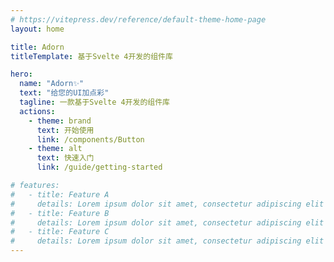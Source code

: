 ```yaml
---
# https://vitepress.dev/reference/default-theme-home-page
layout: home

title: Adorn
titleTemplate: 基于Svelte 4开发的组件库

hero:
  name: "Adorn✨"
  text: "给您的UI加点彩"
  tagline: 一款基于Svelte 4开发的组件库
  actions:
    - theme: brand
      text: 开始使用
      link: /components/Button
    - theme: alt
      text: 快速入门
      link: /guide/getting-started

# features:
#   - title: Feature A
#     details: Lorem ipsum dolor sit amet, consectetur adipiscing elit
#   - title: Feature B
#     details: Lorem ipsum dolor sit amet, consectetur adipiscing elit
#   - title: Feature C
#     details: Lorem ipsum dolor sit amet, consectetur adipiscing elit
---
```


